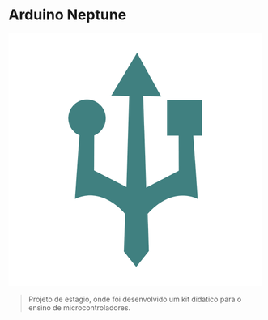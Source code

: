 # Arduino Neptune

<img src="logo.png" alt="logo">

> Projeto de estagio, onde foi desenvolvido um kit didatico para o ensino de microcontroladores.



